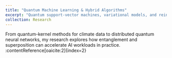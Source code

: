 ```yaml
---
title: "Quantum Machine Learning & Hybrid Algorithms"
excerpt: "Quantum support-vector machines, variational models, and reinforcement learning for scientific and industrial applications.<br/><img src='/images/research_qml.png'>"
collection: Research
---
```


From quantum-kernel methods for climate data to distributed quantum neural networks, my research explores how entanglement and superposition can accelerate AI workloads in practice. :contentReference[oaicite:2]{index=2}
